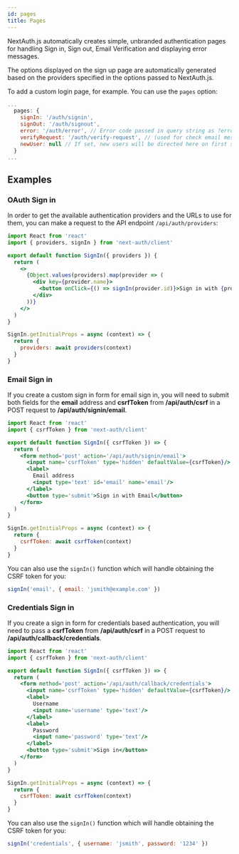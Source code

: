```yaml
---
id: pages
title: Pages
---
```


NextAuth.js automatically creates simple, unbranded authentication pages for handling Sign in, Sign out, Email Verification and displaying error messages.

The options displayed on the sign up page are automatically generated based on the providers specified in the options passed to NextAuth.js.

To add a custom login page, for example. You can use the `pages` option:

```javascript title="pages/api/auth/[...nextauth].js"
...
  pages: {
    signIn: '/auth/signin',
    signOut: '/auth/signout',
    error: '/auth/error', // Error code passed in query string as ?error=
    verifyRequest: '/auth/verify-request', // (used for check email message)
    newUser: null // If set, new users will be directed here on first sign in
  }
...
```

## Examples

### OAuth Sign in

In order to get the available authentication providers and the URLs to use for them, you can make a request to the API endpoint `/api/auth/providers`:

```jsx title="pages/auth/signin.js"
import React from 'react'
import { providers, signIn } from 'next-auth/client'

export default function SignIn({ providers }) {
  return (
    <>
      {Object.values(providers).map(provider => (
        <div key={provider.name}>
          <button onClick={() => signIn(provider.id)}>Sign in with {provider.name}</button>
        </div>
      ))}
    </>
  )
}

SignIn.getInitialProps = async (context) => {
  return {
    providers: await providers(context)
  }
}
```

### Email Sign in

If you create a custom sign in form for email sign in, you will need to submit both fields for the **email** address and **csrfToken** from **/api/auth/csrf** in a POST request to **/api/auth/signin/email**.

```jsx title="pages/auth/email-signin.js"
import React from 'react'
import { csrfToken } from 'next-auth/client'

export default function SignIn({ csrfToken }) => {
  return (
    <form method='post' action='/api/auth/signin/email'>
      <input name='csrfToken' type='hidden' defaultValue={csrfToken}/>
      <label>
        Email address
        <input type='text' id='email' name='email'/>
      </label>
      <button type='submit'>Sign in with Email</button>
    </form>
  )
}

SignIn.getInitialProps = async (context) => {
  return {
    csrfToken: await csrfToken(context)
  }
}
```

You can also use the `signIn()` function which will handle obtaining the CSRF token for you:

```js
signIn('email', { email: 'jsmith@example.com' })
```

### Credentials Sign in

If you create a sign in form for credentials based authentication, you will need to pass a **csrfToken** from **/api/auth/csrf** in a POST request to **/api/auth/callback/credentials**.

```jsx title="pages/auth/credentials-signin.js"
import React from 'react'
import { csrfToken } from 'next-auth/client'

export default function SignIn({ csrfToken }) => {
  return (
    <form method='post' action='/api/auth/callback/credentials'>
      <input name='csrfToken' type='hidden' defaultValue={csrfToken}/>
      <label>
        Username
        <input name='username' type='text'/>
      </label>
      <label>
        Password
        <input name='password' type='text'/>
      </label>
      <button type='submit'>Sign in</button>
    </form>
  )
}

SignIn.getInitialProps = async (context) => {
  return {
    csrfToken: await csrfToken(context)
  }
}
```

You can also use the `signIn()` function which will handle obtaining the CSRF token for you:

```js
signIn('credentials', { username: 'jsmith', password: '1234' })
```

